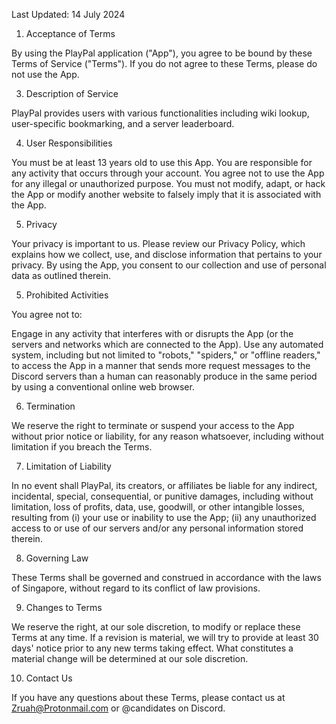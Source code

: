 Last Updated: 14 July 2024

1. Acceptance of Terms
   
By using the PlayPal application ("App"), you agree to be bound by these Terms of Service ("Terms"). If you do not agree to these Terms, please do not use the App.


3. Description of Service
   
PlayPal provides users with various functionalities including wiki lookup, user-specific bookmarking, and a server leaderboard.


4. User Responsibilities

You must be at least 13 years old to use this App.
You are responsible for any activity that occurs through your account.
You agree not to use the App for any illegal or unauthorized purpose.
You must not modify, adapt, or hack the App or modify another website to falsely imply that it is associated with the App.


5. Privacy

Your privacy is important to us. Please review our Privacy Policy, which explains how we collect, use, and disclose information that pertains to your privacy. By using the App, you consent to our collection and use of personal data as outlined therein.


5. Prohibited Activities

You agree not to:

Engage in any activity that interferes with or disrupts the App (or the servers and networks which are connected to the App).
Use any automated system, including but not limited to "robots," "spiders," or "offline readers," to access the App in a manner that sends more request messages to the Discord servers than a human can reasonably produce in the same period by using a conventional online web browser.


6. Termination

We reserve the right to terminate or suspend your access to the App without prior notice or liability, for any reason whatsoever, including without limitation if you breach the Terms.


7. Limitation of Liability

In no event shall PlayPal, its creators, or affiliates be liable for any indirect, incidental, special, consequential, or punitive damages, including without limitation, loss of profits, data, use, goodwill, or other intangible losses, resulting from (i) your use or inability to use the App; (ii) any unauthorized access to or use of our servers and/or any personal information stored therein.


8. Governing Law

These Terms shall be governed and construed in accordance with the laws of Singapore, without regard to its conflict of law provisions.


9. Changes to Terms

We reserve the right, at our sole discretion, to modify or replace these Terms at any time. If a revision is material, we will try to provide at least 30 days' notice prior to any new terms taking effect. What constitutes a material change will be determined at our sole discretion.


10. Contact Us

If you have any questions about these Terms, please contact us at Zruah@Protonmail.com or @candidates on Discord.
